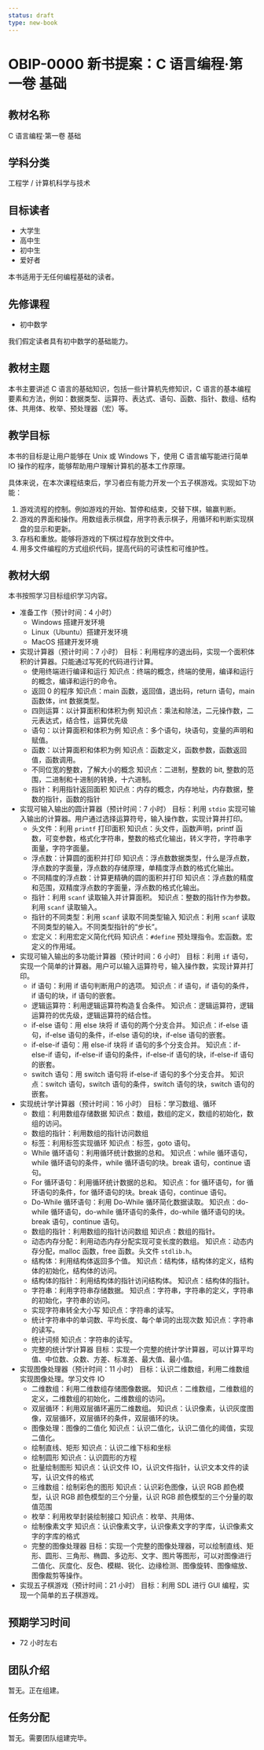 ```yaml
---
status: draft
type: new-book
---
```


# OBIP-0000 新书提案：C 语言编程·第一卷 基础

## 教材名称

C 语言编程·第一卷 基础

## 学科分类

工程学 / 计算机科学与技术

## 目标读者

- 大学生
- 高中生
- 初中生
- 爱好者

本书适用于无任何编程基础的读者。

## 先修课程

- 初中数学

我们假定读者具有初中数学的基础能力。

## 教材主题

本书主要讲述 C 语言的基础知识，包括一些计算机先修知识，C 语言的基本编程要素和方法，例如：数据类型、运算符、表达式、语句、函数、指针、数组、结构体、共用体、枚举、预处理器（宏）等。

## 教学目标

本书的目标是让用户能够在 Unix 或 Windows 下，使用 C 语言编写能进行简单 IO 操作的程序，能够帮助用户理解计算机的基本工作原理。

具体来说，在本次课程结束后，学习者应有能力开发一个五子棋游戏。实现如下功能：

1. 游戏流程的控制。例如游戏的开始、暂停和结束，交替下棋，输赢判断。
2. 游戏的界面和操作。用数组表示棋盘，用字符表示棋子，用循环和判断实现棋盘的显示和更新。
3. 存档和重放。能够将游戏的下棋过程存放到文件中。
4. 用多文件编程的方式组织代码，提高代码的可读性和可维护性。

## 教材大纲

本书按照学习目标组织学习内容。

- 准备工作（预计时间：4 小时）
  - Windows 搭建开发环境
  - Linux（Ubuntu）搭建开发环境
  - MacOS 搭建开发环境
- 实现计算器（预计时间：7 小时）
  目标：利用程序的退出码，实现一个面积体积的计算器。只能通过写死的代码进行计算。
  - 使用终端进行编译和运行
    知识点：终端的概念，终端的使用，编译和运行的概念，编译和运行的命令。
  - 返回 0 的程序
    知识点：main 函数，返回值，退出码，return 语句，main 函数体，int 数据类型。
  - 四则运算：以计算面积和体积为例
    知识点：乘法和除法，二元操作数，二元表达式，结合性，运算优先级
  - 语句：以计算面积和体积为例
    知识点：多个语句，块语句，变量的声明和赋值。
  - 函数：以计算面积和体积为例
    知识点：函数定义，函数参数，函数返回值，函数调用。
  - 不同位宽的整数，了解大小的概念
    知识点：二进制，整数的 bit, 整数的范围，二进制和十进制的转换，十六进制。
  - 指针：利用指针返回面积
    知识点：内存的概念，内存地址，内存数据，整数的指针，函数的指针
- 实现可输入输出的圆计算器（预计时间：7 小时）
  目标：利用 `stdio` 实现可输入输出的计算器。用户通过选择运算符号，输入操作数，实现计算并打印。
  - 头文件：利用 `printf` 打印面积
    知识点：头文件，函数声明，printf 函数，可变参数，格式化字符串，整数的格式化输出，转义字符，字符串字面量，字符字面量。
  - 浮点数：计算圆的面积并打印
    知识点：浮点数数据类型，什么是浮点数，浮点数的字面量，浮点数的存储原理，单精度浮点数的格式化输出。
  - 不同精度的浮点数：计算更精确的圆的面积并打印
    知识点：浮点数的精度和范围，双精度浮点数的字面量，浮点数的格式化输出。
  - 指针：利用 `scanf` 读取输入并计算面积。
    知识点：整数的指针作为参数。利用 `scanf` 读取输入。
  - 指针的不同类型：利用 `scanf` 读取不同类型输入
    知识点：利用 `scanf` 读取不同类型的输入。不同类型指针的“步长”。
  - 宏定义：利用宏定义简化代码
    知识点：`#define` 预处理指令。宏函数。宏定义的作用域。
- 实现可输入输出的多功能计算器（预计时间：6 小时）
  目标：利用 `if` 语句，实现一个简单的计算器。用户可以输入运算符号，输入操作数，实现计算并打印。
  - if 语句：利用 if 语句判断用户的选项。
    知识点：if 语句，if 语句的条件，if 语句的块，if 语句的嵌套。
  - 逻辑运算符：利用逻辑运算符构造复合条件。
    知识点：逻辑运算符，逻辑运算符的优先级，逻辑运算符的结合性。
  - if-else 语句：用 else 块将 if 语句的两个分支合并。
    知识点：if-else 语句，if-else 语句的条件，if-else 语句的块，if-else 语句的嵌套。
  - if-else-if 语句：用 else-if 块将 if 语句的多个分支合并。
    知识点：if-else-if 语句，if-else-if 语句的条件，if-else-if 语句的块，if-else-if 语句的嵌套。
  - switch 语句：用 switch 语句将 if-else-if 语句的多个分支合并。
    知识点：switch 语句，switch 语句的条件，switch 语句的块，switch 语句的嵌套。
- 实现统计学计算器（预计时间：16 小时）
  目标：学习数组、循环
  - 数组：利用数组存储数据
    知识点：数组，数组的定义，数组的初始化，数组的访问。
  - 数组的指针：利用数组的指针访问数组
  - 标签：利用标签实现循环
    知识点：标签，goto 语句。
  - While 循环语句：利用循环统计数据的总和。
    知识点：while 循环语句，while 循环语句的条件，while 循环语句的块。break 语句，continue 语句。
  - For 循环语句：利用循环统计数据的总和。
    知识点：for 循环语句，for 循环语句的条件，for 循环语句的块。break 语句，continue 语句。
  - Do-While 循环语句：利用 Do-While 循环简化数据读取。
    知识点：do-while 循环语句，do-while 循环语句的条件，do-while 循环语句的块。break 语句，continue 语句。
  - 数组的指针：利用数组的指针访问数组
    知识点：数组的指针。
  - 动态内存分配：利用动态内存分配实现可变长度的数组。
    知识点：动态内存分配，malloc 函数，free 函数。头文件 `stdlib.h`。
  - 结构体：利用结构体返回多个值。
    知识点：结构体，结构体的定义，结构体的初始化，结构体的访问。
  - 结构体的指针：利用结构体的指针访问结构体。
    知识点：结构体的指针。
  - 字符串：利用字符串存储数据。
    知识点：字符串，字符串的定义，字符串的初始化，字符串的访问。
  - 实现字符串转全大小写
    知识点：字符串的读写。
  - 统计字符串中的单词数、平均长度、每个单词的出现次数
    知识点：字符串的读写。
  - 统计词频
    知识点：字符串的读写。
  - 完整的统计学计算器
    目标：实现一个完整的统计学计算器，可以计算平均值、中位数、众数、方差、标准差、最大值、最小值。
- 实现图像处理器（预计时间：11 小时）
  目标：认识二维数组，利用二维数组实现图像处理。学习文件 IO
  - 二维数组：利用二维数组存储图像数据。
    知识点：二维数组，二维数组的定义，二维数组的初始化，二维数组的访问。
  - 双层循环：利用双层循环遍历二维数组。
    知识点：认识像素，认识灰度图像，双层循环，双层循环的条件，双层循环的块。
  - 图像处理：图像的二值化
    知识点：认识二值化，认识二值化的阈值，实现二值化。
  - 绘制直线、矩形
    知识点：认识二维下标和坐标
  - 绘制圆形
    知识点：认识圆形的方程
  - 批量绘制图形
    知识点：认识文件 IO，认识文件指针，认识文本文件的读写，认识文件的格式
  - 三维数组：绘制彩色的图形
    知识点：认识彩色图像，认识 RGB 颜色模型，认识 RGB 颜色模型的三个分量，认识 RGB 颜色模型的三个分量的取值范围
  - 枚举：利用枚举封装绘制接口
    知识点：枚举、共用体、
  - 绘制像素文字
    知识点：认识像素文字，认识像素文字的字库，认识像素文字的字库的格式
  - 完整的图像处理器
    目标：实现一个完整的图像处理器，可以绘制直线、矩形、圆形、三角形、椭圆、多边形、文字、图片等图形，可以对图像进行二值化、灰度化、反色、模糊、锐化、边缘检测、图像旋转、图像缩放、图像裁剪等操作。
- 实现五子棋游戏（预计时间：21 小时）
  目标：利用 SDL 进行 GUI 编程，实现一个简单的五子棋游戏。

## 预期学习时间

- 72 小时左右

## 团队介绍

暂无。正在组建。

## 任务分配

暂无。需要团队组建完毕。
